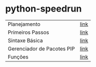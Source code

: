 # python-speedrun

| | |
|:------|-----:|
| Planejamento | [link](./planejamento.md)
| Primeiros Passos | [link](./primeiros_passos.md)
| Sintaxe Básica | [link](./sintaxe.md)
|Gerenciador de Pacotes PIP | [link](./planejamento.md)
|Funções | [link](./functions.md)